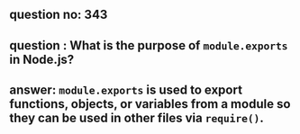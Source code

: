 
      
## question no: 343

## question : What is the purpose of `module.exports` in Node.js?

## answer: `module.exports` is used to export functions, objects, or variables from a module so they can be used in other files via `require()`.
      